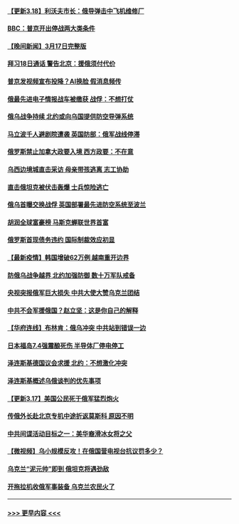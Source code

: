 #### [【更新3.18】利沃夫市长：俄导弹击中飞机维修厂](../pages/prog202/a103376935.md?t=03181701) 
#### [BBC：普京开出停战两大类条件](../pages/prog202/a103376905.md?t=03181701) 
#### [【晚间新闻】3月17日完整版](../pages/prog202/a103376753.md?t=03181701) 
#### [拜习18日通话 警告北京：援俄须付代价](../pages/prog202/a103376842.md?t=03181701) 
#### [普京发视频宣布投降？AI换脸 假消息频传](../pages/prog202/a103376774.md?t=03181701) 
#### [俄最先进电子情报战车被缴获 战俘：不想打仗](../pages/prog202/a103376776.md?t=03181701) 
#### [俄乌战争持续 北约或向乌国提供防空导弹系统](../pages/prog202/a103376777.md?t=03181701) 
#### [马立波千人避剧院遭袭 英国防部：俄军战线停滞](../pages/prog202/a103376795.md?t=03181701) 
#### [俄罗斯禁止加拿大政要入境 西方政要：不在意](../pages/prog202/a103376571.md?t=03181701) 
#### [乌西边境城直击采访 母亲带孩逃离 志工协助](../pages/prog202/a103376780.md?t=03181701) 
#### [直击俄坦克被伏击轰爆 士兵惊险逃亡](../pages/prog202/a103376678.md?t=03181701) 
#### [俄乌首曝交换战俘 英国部署最先进防空系统至波兰](../pages/prog202/a103376684.md?t=03181701) 
#### [胡润全球富豪榜 马斯克蝉联世界首富](../pages/prog202/a103376642.md?t=03181701) 
#### [俄罗斯首现债务违约 国际制裁效应初显](../pages/prog202/a103376645.md?t=03181701) 
#### [【最新疫情】韩国增破62万例 越南重开边界](../pages/prog202/a103376525.md?t=03181701) 
#### [防俄乌战争越界 北约加强防御 数十万军队戒备](../pages/prog202/a103376606.md?t=03181701) 
#### [央视突报俄军巨大损失 中共大使大赞乌克兰团结](../pages/prog202/a103376574.md?t=03181701) 
#### [中共不会军援俄国？赵立坚：这是你自己的解释](../pages/prog202/a103376564.md?t=03181701) 
#### [【华府连线】布林肯：俄乌冲突 中共站到错误一边](../pages/prog202/a103376535.md?t=03181701) 
#### [日本福岛7.4强震酿死伤 半导体厂停电停工](../pages/prog202/a103376519.md?t=03181701) 
#### [泽连斯基德国议会求援 北约：不想激化冲突](../pages/prog202/a103376538.md?t=03181701) 
#### [泽连斯基概述乌俄谈判的优先事项](../pages/prog202/a103376504.md?t=03181701) 
#### [【更新3.17】美国公民死于俄军猛烈炮火](../pages/prog202/a103376072.md?t=03181701) 
#### [传俄外长赴北京专机中途折返莫斯科 原因不明](../pages/prog202/a103376462.md?t=03181701) 
#### [中共间谍活动目标之一：美华裔滑冰女将之父](../pages/prog202/a103376229.md?t=03181701) 
#### [【微视频】乌小规模反攻！在俄国营电视台抗议罚多少？](../pages/prog202/a103376308.md?t=03181701) 
#### [乌克兰“泥元帅”即到 俄坦克将遇劲敌](../pages/prog202/a103376242.md?t=03181701) 
#### [开拖拉机收俄军事装备 乌克兰农民火了](../pages/prog202/a103376234.md?t=03181701) 

----
#### [ >>> 更早内容 <<< ](../indexes/prog202-earlier.md)
